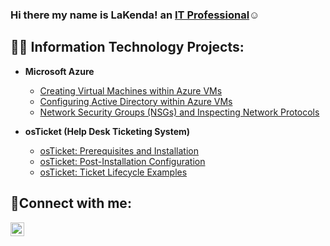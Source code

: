 ### Hi there my name is LaKenda! an <a href="https://www.linkedin.com/in/lakenda-williams-a21273110">IT Professional</a>☺</h1>

<h2>👨‍💻 Information Technology Projects:</h2>

- <b>Microsoft Azure</b>
  - [Creating Virtual Machines within Azure VMs](https://github.com/LaKendaWilliams/Creating-Virtual-Machines)
  - [Configuring Active Directory within Azure VMs](https://github.com/LaKendaWilliams/configure-ad)
  - [Network Security Groups (NSGs) and Inspecting Network Protocols](https://github.com/LaKendaWilliams/azure-network-protocols)

- <b>osTicket (Help Desk Ticketing System)</b>
  - [osTicket: Prerequisites and Installation](https://github.com/LaKendaWilliams/osticket-prereqs)
  - [osTicket: Post-Installation Configuration](https://github.com/LaKendaWilliams/post-install-config)
  - [osTicket: Ticket Lifecycle Examples](https://github.com/LaKendaWilliams/ticket-lifecycle)

<h2>🤳Connect with me:</h2>

[<img align="left" alt="Josh | LinkedIn" width="22px" src="https://cdn.jsdelivr.net/npm/simple-icons@v3/icons/linkedin.svg" />][linkedin]



[linkedin]: https://www.linkedin.com/in/lakenda-williams-a21273110
